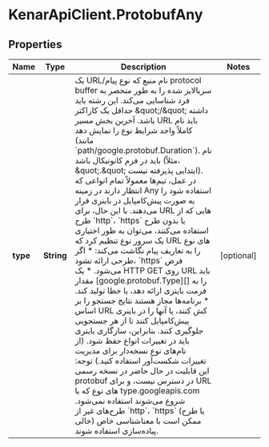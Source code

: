 # KenarApiClient.ProtobufAny

## Properties

Name | Type | Description | Notes
------------ | ------------- | ------------- | -------------
**type** | **String** | یک URL/نام منبع که نوع پیام protocol buffer سریالایز شده را به طور منحصر به فرد شناسایی می‌کند. این رشته باید حداقل یک کاراکتر \&quot;/\&quot; داشته باشد. آخرین بخش مسیر URL باید نام کاملاً واجد شرایط نوع را نمایش دهد (مانند &#x60;path/google.protobuf.Duration&#x60;). نام باید در فرم کانونیکال باشد (مثلاً، \&quot;.\&quot; ابتدایی پذیرفته نیست).  در عمل، تیم‌ها معمولاً تمام انواعی که انتظار دارند در زمینه Any استفاده شود را به صورت پیش‌کامپایل در باینری قرار می‌دهند. با این حال، برای URL هایی که از طرح &#x60;http&#x60;، &#x60;https&#x60; یا بدون طرح استفاده می‌کنند، می‌توان به طور اختیاری یک سرور نوع تنظیم کرد که URL های نوع را به تعاریف پیام نگاشت می‌کند:  * اگر طرحی ارائه نشود، &#x60;https&#x60; فرض می‌شود. * یک HTTP GET روی URL باید مقدار [google.protobuf.Type][] را   به فرمت باینری ارائه دهد، یا خطا تولید کند. * برنامه‌ها مجاز هستند نتایج جستجو را بر اساس   URL کش کنند، یا آنها را در باینری پیش‌کامپایل کنند تا از هر   جستجویی جلوگیری کنند. بنابراین، سازگاری باینری باید در   تغییرات انواع حفظ شود. (از نام‌های نوع نسخه‌دار برای مدیریت   تغییرات شکست‌آور استفاده کنید.)  توجه: این قابلیت در حال حاضر در نسخه رسمی protobuf در دسترس نیست، و برای URL های نوع که با type.googleapis.com شروع می‌شوند استفاده نمی‌شود.  طرح‌های غیر از &#x60;http&#x60;، &#x60;https&#x60; (یا طرح خالی) ممکن است با معناشناسی خاص پیاده‌سازی استفاده شوند. | [optional] 


